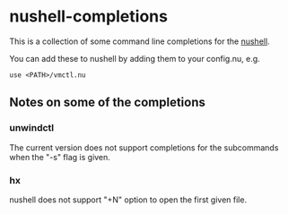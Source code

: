 # nushell-completions

This is a collection of some command line completions for the [nushell](https://github.com/nushell/nushell).

You can add these to nushell by adding them to your config.nu, e.g.

```nushell
use <PATH>/vmctl.nu
```

## Notes on some of the completions

### unwindctl
The current version does not support completions for the subcommands when the "-s" flag is given.

### hx
nushell does not support "+N" option to open the first given file.

